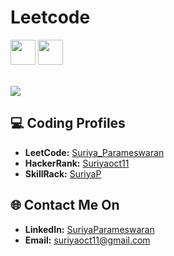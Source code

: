 <!---------------- LEETCODE SECTION ---------------->

# Leetcode

<img src = "https://leetcode.com/static/images/badges/2024/gif/2024-05.gif" width = "40px"></img>
<img src = "https://assets.leetcode.com/static_assets/marketing/2024-50.gif" width = "40px"></img>

<br>
<a href="https://leetcode.com/Suriya_Parameswaran/">
    <img src="https://leetcard.jacoblin.cool/Suriya_Parameswaran?theme=dark&font=Goldman&ext=activityy"></img>
<a>


<!---------------- CODING PROFILE SECTION ---------------->

## 💻 Coding Profiles

- **LeetCode:** [Suriya_Parameswaran](https://leetcode.com/Suriya_Parameswaran/)
- **HackerRank:** [Suriyaoct11](https://www.hackerrank.com/profile/suriyaoct11)
- **SkillRack:** [SuriyaP](https://www.skillrack.com/faces/resume.xhtml?id=305591&key=0f9bacb195d4bc278dfd15df738392ed0983b612)


<!---------------- CONTACT INFO SECTION ---------------->
## 🌐 Contact Me On

- **LinkedIn:** [SuriyaParameswaran](https://www.linkedin.com/in/suriya-parameswaran-69a39a211/)
- **Email:** <a href="mailto:suriyaoct11@gmail.com">suriyaoct11@gmail.com</a>

